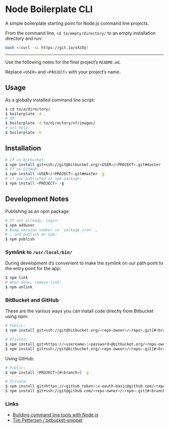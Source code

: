 # Node Boilerplate CLI

A simple boilerplate starting point for Node.js command line projects.

From the command line, `cd to/empty/directory/` to an empty installation directory and run:

```bash
bash <(curl -sL https://git.io/vXzDy)
```

---

Use the following notes for the final project’s `README.md`.

Replace `<USER>` and `<PROJECT>` with your project’s name.

## Usage

As a globally installed command line script:

```bash
$ cd to/a/directory/
$ boilerplate -d .
# OR:
$ boilerplate -d to/directory/of/images/
# Get help:
$ boilerplate -h
```

## Installation

```bash
# If on Bitbucket:
$ npm install git+ssh://git@bitbucket.org/<USER>/<PROJECT>.git#master -g
# If on GitHub:
$ npm install <USER>/<PROJECT>.git#master -g
# if you published as npm package:
$ npm install <PROJECT> -g
```

## Development Notes

Publishing as an npm package:

```bash
# If not already, login:
$ npm adduser
# Bump version number in `package.json` …
# … and publish on npm:
$ npm publish
```

### Symlink to `/usr/local/bin/`

During development it’s convenient to make the symlink on our path point to the entry point for the app:

```bash
$ npm link
# When done, remove link:
$ npm unlink
```

### BitBucket and GitHub

These are the various ways you can install code directly from Bitbucket using npm:

```bash
# Public:
$ npm install git+ssh://git@bitbucket.org/<repo-owner>/<repo>.git[#<branch>]

# Private:
$ npm install git+https://<username>:<password>@bitbucket.org/<repo-owner>/<repo>.git[#<branch>]
$ npm install git+ssh://git@bitbucket.org/<repo-owner>/<repo>.git[#<branch>]
```

Using GitHub:

```bash
# Public:
$ npm install <PROJECT>[#<branch>] -g

# Private:
$ npm install git+https://<github_token>:x-oauth-basic@github.com/<repo-owner>/<repo>.git[#<branch>]
$ npm install git+ssh://git@github.com/<repo-owner>/<repo>.git[#<branch>]
```

### Links

* [Building command line tools with Node.js](https://developer.atlassian.com/blog/2015/11/scripting-with-node/)
* [Tim Pettersen / bitbucket-snippet](https://bitbucket.org/tpettersen/bitbucket-snippet)
